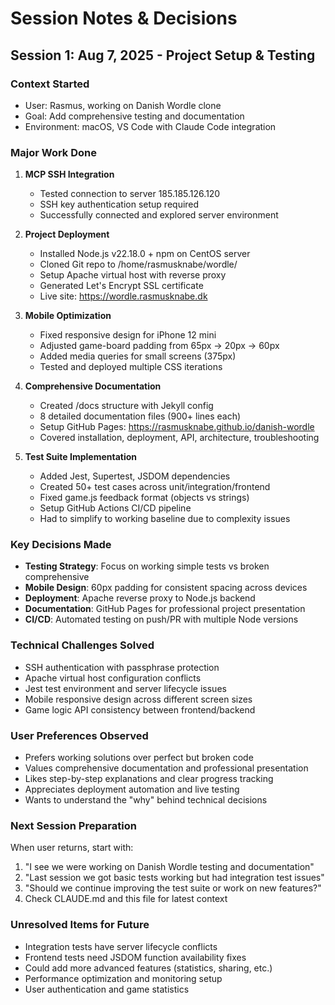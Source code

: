 # Session Notes & Decisions

## Session 1: Aug 7, 2025 - Project Setup & Testing
### Context Started
- User: Rasmus, working on Danish Wordle clone
- Goal: Add comprehensive testing and documentation
- Environment: macOS, VS Code with Claude Code integration

### Major Work Done
1. **MCP SSH Integration**
   - Tested connection to server 185.185.126.120
   - SSH key authentication setup required
   - Successfully connected and explored server environment

2. **Project Deployment**  
   - Installed Node.js v22.18.0 + npm on CentOS server
   - Cloned Git repo to /home/rasmusknabe/wordle/
   - Setup Apache virtual host with reverse proxy
   - Generated Let's Encrypt SSL certificate
   - Live site: https://wordle.rasmusknabe.dk

3. **Mobile Optimization**
   - Fixed responsive design for iPhone 12 mini
   - Adjusted game-board padding from 65px → 20px → 60px
   - Added media queries for small screens (375px)
   - Tested and deployed multiple CSS iterations

4. **Comprehensive Documentation**
   - Created /docs structure with Jekyll config
   - 8 detailed documentation files (900+ lines each)
   - Setup GitHub Pages: https://rasmusknabe.github.io/danish-wordle
   - Covered installation, deployment, API, architecture, troubleshooting

5. **Test Suite Implementation**
   - Added Jest, Supertest, JSDOM dependencies
   - Created 50+ test cases across unit/integration/frontend
   - Fixed game.js feedback format (objects vs strings)
   - Setup GitHub Actions CI/CD pipeline
   - Had to simplify to working baseline due to complexity issues

### Key Decisions Made
- **Testing Strategy**: Focus on working simple tests vs broken comprehensive
- **Mobile Design**: 60px padding for consistent spacing across devices  
- **Deployment**: Apache reverse proxy to Node.js backend
- **Documentation**: GitHub Pages for professional project presentation
- **CI/CD**: Automated testing on push/PR with multiple Node versions

### Technical Challenges Solved
- SSH authentication with passphrase protection
- Apache virtual host configuration conflicts
- Jest test environment and server lifecycle issues
- Mobile responsive design across different screen sizes
- Game logic API consistency between frontend/backend

### User Preferences Observed
- Prefers working solutions over perfect but broken code
- Values comprehensive documentation and professional presentation
- Likes step-by-step explanations and clear progress tracking
- Appreciates deployment automation and live testing
- Wants to understand the "why" behind technical decisions

### Next Session Preparation
When user returns, start with:
1. "I see we were working on Danish Wordle testing and documentation"
2. "Last session we got basic tests working but had integration test issues"
3. "Should we continue improving the test suite or work on new features?"
4. Check CLAUDE.md and this file for latest context

### Unresolved Items for Future
- Integration tests have server lifecycle conflicts
- Frontend tests need JSDOM function availability fixes  
- Could add more advanced features (statistics, sharing, etc.)
- Performance optimization and monitoring setup
- User authentication and game statistics